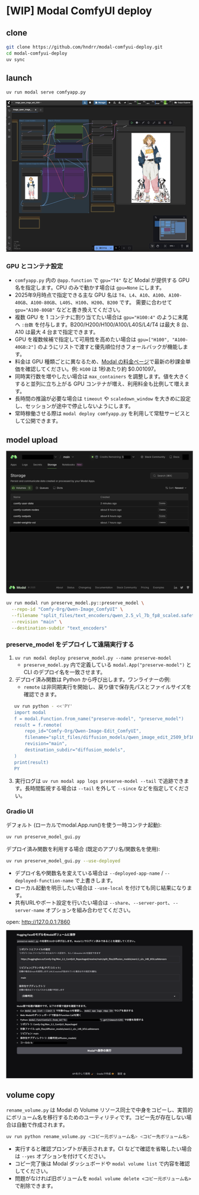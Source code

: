 # [WIP] Modal ComfyUI deploy

## clone

```bash
git clone https://github.com/hndrr/modal-comfyui-deploy.git
cd modal-comfyui-deploy
uv sync
```

## launch

```bash
uv run modal serve comfyapp.py
```

![ComfyUI](assets/2025-09-28-21-11-34.png)

### GPU とコンテナ設定

- `comfyapp.py` 内の `@app.function` で `gpu="T4"` など Modal が提供する GPU 名を指定します。CPU のみで動かす場合は `gpu=None` にします。
- 2025年9月時点で指定できる主な GPU 名は
   `T4`、`L4`、`A10`、`A100`、`A100-40GB`、`A100-80GB`、`L40S`、`H100`、`H200`、`B200`
   です。
   需要に合わせて `gpu="A100-80GB"` などと書き換えてください。
- 複数 GPU を 1 コンテナに割り当てたい場合は `gpu="H100:4"` のように末尾へ `:台数` を付与します。B200/H200/H100/A100/L40S/L4/T4 は最大 8 台、A10 は最大 4 台まで指定できます。
- GPU を複数候補で指定して可用性を高めたい場合は `gpu=["H100", "A100-40GB:2"]` のようにリストで渡すと優先順位付きフォールバックが機能します。
- 料金は GPU 種類ごとに異なるため、[Modal の料金ページ](https://modal.com/pricing)で最新の秒課金単価を確認してください。例: `H100` は 1秒あたり約 $0.001097。
- 同時実行数を増やしたい場合は `max_containers` を調整します。値を大きくすると並列に立ち上がる GPU コンテナが増え、利用料金も比例して増えます。
- 長時間の推論が必要な場合は `timeout` や `scaledown_window` を大きめに設定し、セッションが途中で停止しないようにします。
- 常時稼働させる際は `modal deploy comfyapp.py` を利用して常駐サービスとして公開できます。

## model upload

![Modal/Storage](assets/2025-09-28-23-54-39.png)

```bash
uv run modal run preserve_model.py::preserve_model \
  --repo-id "Comfy-Org/Qwen-Image_ComfyUI" \
  --filename "split_files/text_encoders/qwen_2.5_vl_7b_fp8_scaled.safetensors" \
  --revision "main" \
  --destination-subdir "text_encoders"
```

### preserve_model をデプロイして遠隔実行する

1. `uv run modal deploy preserve_model.py --name preserve-model`
   - `preserve_model.py` 内で定義している `modal.App("preserve-model")` と CLI のデプロイ名を一致させます。
2. デプロイ済み関数は Python から呼び出します。ワンライナーの例:
   - `remote` は非同期実行を開始し、戻り値で保存先パスとファイルサイズを確認できます。

```bash
   uv run python - <<'PY'
   import modal
   f = modal.Function.from_name("preserve-model", "preserve_model")
   result = f.remote(
       repo_id="Comfy-Org/Qwen-Image-Edit_ComfyUI",
       filename="split_files/diffusion_models/qwen_image_edit_2509_bf16.safetensors",
       revision="main",
       destination_subdir="diffusion_models",
   )
   print(result)
   PY
```

3. 実行ログは `uv run modal app logs preserve-model --tail` で追跡できます。長時間監視する場合は `--tail` を外して `--since` などを指定してください。

### Gradio UI

デフォルト (ローカルでmodal.App.run()を使う一時コンテナ起動):

```bash
uv run preserve_model_gui.py
```

デプロイ済み関数を利用する場合 (既定のアプリ名/関数名を使用):

```bash
uv run preserve_model_gui.py --use-deployed
```

- デプロイ名や関数名を変えている場合は `--deployed-app-name` / `--deployed-function-name` で上書きします。
- ローカル起動を明示したい場合は `--use-local` を付けても同じ結果になります。
- 共有URLやポート設定を行いたい場合は `--share`、`--server-port`、`--server-name` オプションを組み合わせてください。

open:  <http://127.0.0.1:7860>

![Gradio](assets/2025-09-28-22-01-40.png)

## volume copy

`rename_volume.py` は Modal の Volume リソース同士で中身をコピーし、実質的にボリューム名を移行するためのユーティリティです。コピー先が存在しない場合は自動で作成されます。

```bash
uv run python rename_volume.py <コピー元ボリューム名> <コピー先ボリューム名>
```

- 実行すると確認プロンプトが表示されます。CI などで確認を省略したい場合は `--yes` オプションを付けてください。
- コピー完了後は Modal ダッシュボードや `modal volume list` で内容を確認してください。
- 問題がなければ旧ボリュームを `modal volume delete <コピー元ボリューム名>` で削除できます。

